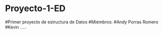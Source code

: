 # Proyecto-1-ED
#Primer proyecto de estructura  de Datos
#Miembros:
#Andy Porras Romero
#Kevin 
.....
